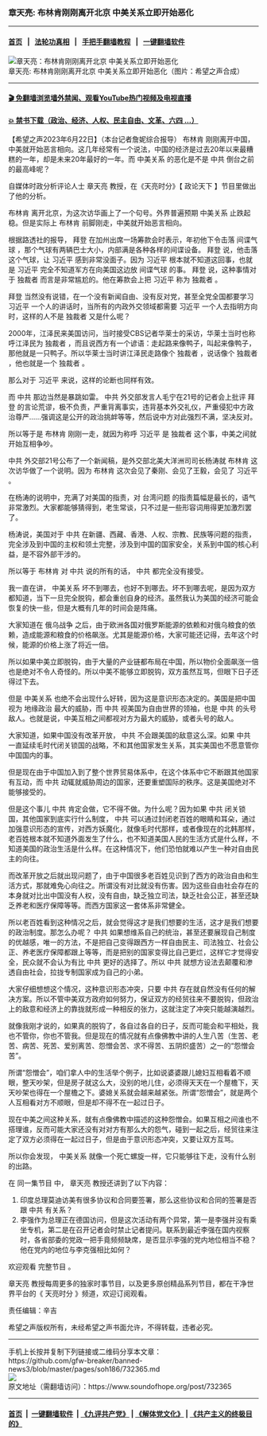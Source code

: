 ### 章天亮: 布林肯刚刚离开北京 中美关系立即开始恶化
------------------------

#### [首页](https://github.com/gfw-breaker/banned-news3/blob/master/README.md) &nbsp;&nbsp;|&nbsp;&nbsp; [法轮功真相](https://github.com/begood0513/basic/blob/master/README.md)  &nbsp;&nbsp;|&nbsp;&nbsp; [手把手翻墙教程](https://github.com/gfw-breaker/guides/wiki)  &nbsp;&nbsp;|&nbsp;&nbsp; [一键翻墙软件](https://github.com/gfw-breaker/nogfw/blob/master/README.md)  



<div><img alt="章天亮：布林肯刚刚离开北京 中美关系立即开始恶化" src="https://img.soundofhope.org/2023-06/1687447708026.jpg"/>
<br/><figcaption class="caption">
 章天亮: 布林肯刚刚离开北京 中美关系立即开始恶化（图片：希望之声合成）
</figcaption></div><hr/>

#### [ 🎬  免翻墙浏览墙外禁闻、观看YouTube热门视频及电视直播](https://github.com/gfw-breaker/HelloWorld)

#### [ 💥  禁书下载（政治、经济、人权、民主自由、文革、六四 ...）](https://github.com/gfw-breaker/books/blob/master/README.md)

<div><div class="Content__Wrapper sc-1bvya0-0 elmmKw article_body" data-checkusr="" itemprop="articleBody">
 <div id="post_place_1">
 </div>
 <p class="meta-top">
  <span class="meta">
   【希望之声2023年6月22日】（本台记者詹妮综合报导）
  </span>
  <ok href="/term/400558">
   布林肯
  </ok>
  刚刚离开中国，中美就开始恶言相向。这几年经常有一个说法，中国的经济是过去20年以来最糟糕的一年，却是未来20年最好的一年。而
  <ok href="/term/7514">
   中美关系
  </ok>
  的恶化是不是
  <ok href="/term/1059">
   中共
  </ok>
  倒台之前的最高峰呢？
 </p>
 <p>
  自媒体时政分析评论人士
  <ok href="/term/974">
   章天亮
  </ok>
  教授，在《天亮时分》【
  <ok href="/term/8909">
   政论天下
  </ok>
  】节目里做出了他的分析。
 </p>
 <p>
  <ok href="/term/400558">
   布林肯
  </ok>
  离开北京，为这次访华画上了一个句号。外界普遍预期
  <ok href="/term/7514">
   中美关系
  </ok>
  止跌起稳。但是实际上
  <ok href="/term/400558">
   布林肯
  </ok>
  前脚刚走，中美就开始恶言相向。
 </p>
 <p>
  根据路透社的报导，
  <ok href="/term/3365">
   拜登
  </ok>
  在加州出席一场筹款会时表示，年初他下令击落
  <ok href="/term/834957">
   间谍气球
  </ok>
  ，那个气球有两辆巴士大小，内部满是各种各样的间谍设备。
  <ok href="/term/3365">
   拜登
  </ok>
  说，他击落这个气球，让
  <ok href="/term/1063">
   习近平
  </ok>
  感到非常没面子。因为
  <ok href="/term/1063">
   习近平
  </ok>
  根本就不知道这回事，也就是
  <ok href="/term/1063">
   习近平
  </ok>
  完全不知道军方在向美国这边放
  <ok href="/term/834957">
   间谍气球
  </ok>
  的事。
  <ok href="/term/3365">
   拜登
  </ok>
  说，这种事情对于
  <ok href="/term/17197">
   独裁者
  </ok>
  而言是非常尴尬的。他在筹款会上把
  <ok href="/term/1063">
   习近平
  </ok>
  称为
  <ok href="/term/17197">
   独裁者
  </ok>
  。
 </p>
 <p>
  <ok href="/term/3365">
   拜登
  </ok>
  当然没有说错，在一个没有新闻自由、没有反对党，甚至全党全国都要学习
  <ok href="/term/1063">
   习近平
  </ok>
  一个人的讲话时，当所有的内政外交领域都需要
  <ok href="/term/1063">
   习近平
  </ok>
  一个人去指明方向时，这样的人不是
  <ok href="/term/17197">
   独裁者
  </ok>
  又是什么呢？
 </p>
 <p>
  2000年，江泽民来美国访问，当时接受CBS记者华莱士的采访，华莱士当时也称呼江泽民为
  <ok href="/term/17197">
   独裁者
  </ok>
  ，而且说西方有一个谚语：走起路来像鸭子，叫起来像鸭子，那他就是一只鸭子。所以华莱士当时讲江泽民走路像个
  <ok href="/term/17197">
   独裁者
  </ok>
  ，说话像个
  <ok href="/term/17197">
   独裁者
  </ok>
  ，他也就是一个
  <ok href="/term/17197">
   独裁者
  </ok>
  。
 </p>
 <p>
  那么对于
  <ok href="/term/1063">
   习近平
  </ok>
  来说，这样的论断也同样有效。
 </p>
 <p>
  而
  <ok href="/term/1059">
   中共
  </ok>
  那边当然是暴跳如雷。
  <ok href="/term/1059">
   中共
  </ok>
  外交部发言人毛宁在21号的记者会上批评
  <ok href="/term/3365">
   拜登
  </ok>
  的言论荒谬，极不负责，严重背离事实，违背基本外交礼仪，严重侵犯中方政治尊严……强调这是公开的政治挑衅等等，然后说中方对此强烈不满，坚决反对。
 </p>
 <p>
  所以等于是
  <ok href="/term/400558">
   布林肯
  </ok>
  刚刚一走，就因为称呼
  <ok href="/term/1063">
   习近平
  </ok>
  是
  <ok href="/term/17197">
   独裁者
  </ok>
  这个事，中美之间就开始互相争吵。
 </p>
 <p>
  <ok href="/term/1059">
   中共
  </ok>
  外交部21号公布了一个新闻稿，是外交部北美大洋洲司司长杨涛就
  <ok href="/term/400558">
   布林肯
  </ok>
  这次访华做了一个说明。因为
  <ok href="/term/400558">
   布林肯
  </ok>
  这次会见了秦刚、会见了王毅，会见了
  <ok href="/term/1063">
   习近平
  </ok>
  。
 </p>
 <p>
  在杨涛的说明中，充满了对美国的指责，对
  <ok href="/term/633336">
   台湾问题
  </ok>
  的指责篇幅是最长的，语气非常激烈。大家都能够猜得到，老生常谈，只不过是一些形容词用得更加激烈罢了。
 </p>
 <p>
  杨涛说，美国对于
  <ok href="/term/1059">
   中共
  </ok>
  在新疆、西藏、香港、人权、宗教、民族等问题的指责，完全涉及到中国的主权和领土完整，涉及到中国的国家安全，关系到中国的核心利益，是不容外部干涉的。
 </p>
 <p>
  所以等于
  <ok href="/term/400558">
   布林肯
  </ok>
  对
  <ok href="/term/1059">
   中共
  </ok>
  说的所有的话，
  <ok href="/term/1059">
   中共
  </ok>
  都完全没有接受。
 </p>
 <p>
  我一直在讲，
  <ok href="/term/7514">
   中美关系
  </ok>
  坏不到哪去，也好不到哪去。坏不到哪去呢，是因为双方都知道，当下一旦完全脱钩，都会重创自身的经济。虽然我认为美国的经济可能会恢复的快一些，但是大概有几年的时间会是阵痛。
 </p>
 <p>
  大家知道在
  <ok href="/term/685654">
   俄乌战争
  </ok>
  之后，由于欧洲各国对俄罗斯能源的依赖和对俄乌粮食的依赖，造成能源和粮食的价格飙涨。尤其是能源价格，大家可能还记得，去年这个时候，能源的价格上涨了将近一倍。
 </p>
 <p>
  所以如果中美立即脱钩，由于大量的产业链都布局在中国，所以物价全面飙涨一倍也是绝对不令人奇怪的。所以中美不能够立即脱钩，双方虽然互骂，但眼下日子还得过下去。
 </p>
 <p>
  但是
  <ok href="/term/7514">
   中美关系
  </ok>
  也绝不会出现什么好转，因为这是意识形态决定的。美国是把中国视为
  <ok href="/term/63822">
   地缘政治
  </ok>
  最大的威胁，而
  <ok href="/term/1059">
   中共
  </ok>
  视美国为自由世界的领袖，也是
  <ok href="/term/1059">
   中共
  </ok>
  的头号敌人。也就是说，中美互相之间都视对方为最大的威胁，或者头号的敌人。
 </p>
 <p>
  大家知道，如果中国没有改革开放，
  <ok href="/term/1059">
   中共
  </ok>
  不会跟美国的敌意这么深。如果
  <ok href="/term/1059">
   中共
  </ok>
  一直延续毛时代闭关锁国的战略，不和其他国家发生关系，其实美国也不愿意管你中国国内的事。
 </p>
 <p>
  但是现在由于中国加入到了整个世界贸易体系中，在这个体系中它不断跟其他国家有互动，而
  <ok href="/term/1059">
   中共
  </ok>
  动辄就威胁周边的国家，还要重塑国际的秩序。这是美国绝对不能够接受的。
 </p>
 <p>
  但是这个事儿
  <ok href="/term/1059">
   中共
  </ok>
  肯定会做，它不得不做。为什么呢？因为如果
  <ok href="/term/1059">
   中共
  </ok>
  闭关锁国，其他国家到底实行什么制度，
  <ok href="/term/1059">
   中共
  </ok>
  可以通过封闭老百姓的眼睛和耳朵，通过加强意识形态的宣传，对西方妖魔化，就像毛时代那样，或者像现在的北韩那样，老百姓根本就不知道外面发生了什么，也不知道美国人民的生活方式是什么样，不知道美国的政治生活是什么样。在这种情况下，他们恐怕就难以产生一种对自由民主的向往。
 </p>
 <p>
  而改革开放之后就出现问题了，由于中国很多老百姓见识到了西方的政治自由和生活方式，那就难免心向往之。所谓没有对比就没有伤害。因为这些自由社会存在的本身就对比出中国没有人权，没有自由，缺乏独立司法，缺乏社会公正，甚至还缺乏养老和医疗保障等等。而西方国家这一套体系非常健全。
 </p>
 <p>
  所以老百姓看到这种情况之后，就会觉得这才是我们想要的生活，这才是我们想要的政治制度。那怎么办呢？
  <ok href="/term/1059">
   中共
  </ok>
  如果想维系自己的统治，甚至还要展现自己制度的优越感，唯一的方法，不是把自己变得跟西方一样自由民主、司法独立、社会公正、养老医疗保障都跟上等等，而是把别的国家变得比自己更烂，这样它才觉得安全，民众就不会认为有比
  <ok href="/term/1059">
   中共
  </ok>
  更好的选择了。所以
  <ok href="/term/1059">
   中共
  </ok>
  就想方设法去颠覆和渗透自由社会，拉拢专制国家成为自己的小弟。
 </p>
 <p>
  大家仔细想想这个情况，这种意识形态冲突，只要
  <ok href="/term/1059">
   中共
  </ok>
  存在就自然没有任何的解决方案。所以不管中美双方政府如何努力，保证双方的经贸往来不要脱钩，但政治上的敌意和经济上的靠拢就形成一种相反的张力，这就注定了冲突只能越演越烈。
 </p>
 <p>
  就像我刚才说的，如果真的脱钩了，各自过各自的日子，反而可能会和平相处，我也不管你，你也不管我。但是现在的情况就有点像佛教中讲的人生八苦（生苦、老苦、病苦、死苦、爱别离苦、怨憎会苦、求不得苦、五阴炽盛苦）之一的“怨憎会苦”。
 </p>
 <p>
  所谓“怨憎会”，咱们拿人中的生活举个例子，比如说婆婆跟儿媳妇互相看着不顺眼，整天吵架，但是房子就这么大，没别的地儿住，必须得天天在一个屋檐下，天天吵架也得在一个屋檐之下。婆媳关系就会越来越紧张。所谓“怨憎会”，就是两个人互相看对方不顺眼，但是却不得不在一起过日子。
 </p>
 <p>
  现在中美之间这种关系，就有点像佛教中描述的这种怨憎会。如果互相之间谁也不搭理谁，反而可能大家还没有对对方有那么大的怨气，碰到一起之后，经贸往来注定了双方必须得在一起过日子，但是由于意识形态冲突，又要让双方互骂。
 </p>
 <p>
  所以你会发现，
  <ok href="/term/7514">
   中美关系
  </ok>
  就像一个死亡螺旋一样，它只能够往下走，没有什么别的出路。
 </p>
 <p>
  在
  <ok href="https://www.ganjingworld.com/zh-TW/live/1fulmd1r91f1F0am8Ea0x6lcS1c31c">
   同一集节目
  </ok>
  中，
  <ok href="/term/974">
   章天亮
  </ok>
  教授还讲到了以下内容：
 </p>
 <ol>
  <li>
   印度总理莫迪访美有很多协议和合同要签署，那么这些协议和合同的签署是否跟
   <ok href="/term/1059">
    中共
   </ok>
   有关系？
  </li>
  <li>
   李强作为总理正在德国访问，但是这次活动有两个异常，第一是李强并没有乘坐专机，第二是在召开记者会时禁止记者提问。联系到最近李强在国内视察时，各省部委的党政一把手竟频频缺席，是否显示李强的党内地位相当不稳？他在党内的地位与李克强相比如何？
  </li>
 </ol>
 <p>
  欢迎观看
  <ok href="https://www.ganjingworld.com/zh-TW/live/1fulmd1r91f1F0am8Ea0x6lcS1c31c">
   完整节目
  </ok>
  。
 </p>
 <p>
  <ok href="/term/974">
   章天亮
  </ok>
  教授每周更多的独家时事节目，以及更多原创精品系列节目，都在干净世界平台的《
  <ok href="https://www.ganjing.com/zh-TW/channel/1eiqjdnq7go5pVcjheW81Z1KD1er0c">
   天亮时分
  </ok>
  》频道，欢迎订阅观看。
 </p>
 <p class="meta-btm">
  责任编辑：辛吉
 </p>
 <p class="meta-btm">
  希望之声版权所有，未经希望之声书面允许，不得转载，违者必究。
 </p>
</div>
</div>
<hr/>
手机上长按并复制下列链接或二维码分享本文章：<br/>
https://github.com/gfw-breaker/banned-news3/blob/master/pages/soh186/732365.md <br/>
<a href='https://github.com/gfw-breaker/banned-news3/blob/master/pages/soh186/732365.md'><img src='https://github.com/gfw-breaker/banned-news3/blob/master/pages/soh186/732365.md.png'/></a> <br/>
原文地址（需翻墙访问）：https://www.soundofhope.org/post/732365


------------------------
#### [首页](https://github.com/gfw-breaker/banned-news3/blob/master/README.md) &nbsp;|&nbsp; [一键翻墙软件](https://github.com/gfw-breaker/nogfw/blob/master/README.md) &nbsp;| [《九评共产党》](https://github.com/gfw-breaker/9ping.md/blob/master/README.md#九评之一评共产党是什么) | [《解体党文化》](https://github.com/gfw-breaker/jtdwh.md/blob/master/README.md) | [《共产主义的终极目的》](https://github.com/gfw-breaker/gczydzjmd.md/blob/master/README.md)


<img src='http://gfw-breaker.win/banned-news3/pages/soh186/732365.md' width='0px' height='0px'/>